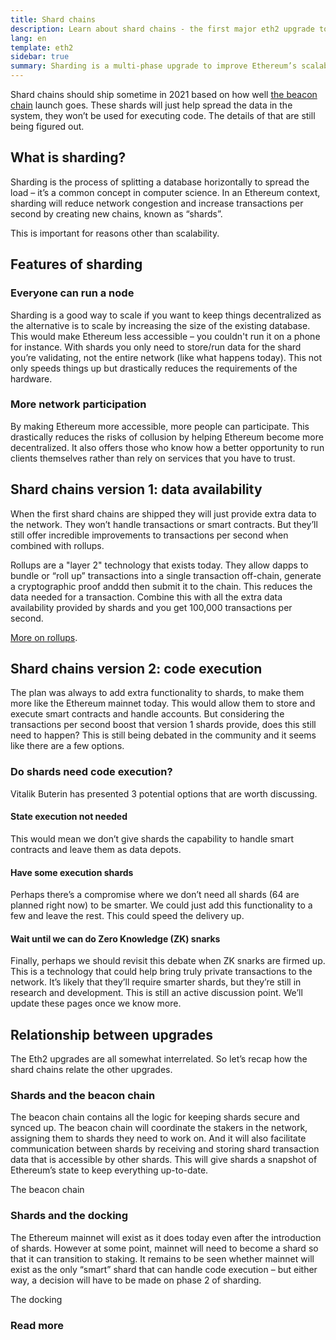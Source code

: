 ```yaml
---
title: Shard chains
description: Learn about shard chains - the first major eth2 upgrade to Ethereum.
lang: en
template: eth2
sidebar: true
summary: Sharding is a multi-phase upgrade to improve Ethereum’s scalability and capacity. It involves spreading Ethereum’s load across many new chains to increase the amount of transactions Ethereum can handle per second and decrease the computational burden on those validating the transactions.
---
```


<UpgradeStatus date="~2021">
    Shard chains should ship sometime in 2021 based on how well <a href="/en/eth2/beacon-chain/">the beacon chain</a> launch goes. These shards will just help spread the data in the system, they won’t be used for executing code. The details of that are still being figured out.
</UpgradeStatus>

## What is sharding?

Sharding is the process of splitting a database horizontally to spread the load – it’s a common concept in computer science. In an Ethereum context, sharding will reduce network congestion and increase transactions per second by creating new chains, known as “shards”.

This is important for reasons other than scalability.

## Features of sharding

### Everyone can run a node

Sharding is a good way to scale if you want to keep things decentralized as the alternative is to scale by increasing the size of the existing database. This would make Ethereum less accessible – you couldn't run it on a phone for instance. With shards you only need to store/run data for the shard you’re validating, not the entire network (like what happens today). This not only speeds things up but drastically reduces the requirements of the hardware.

### More network participation

By making Ethereum more accessible, more people can participate. This drastically reduces the risks of collusion by helping Ethereum become more decentralized. It also offers those who know how a better opportunity to run clients themselves rather than rely on services that you have to trust.

## Shard chains version 1: data availability

When the first shard chains are shipped they will just provide extra data to the network. They won’t handle transactions or smart contracts. But they’ll still offer incredible improvements to transactions per second when combined with rollups.

Rollups are a "layer 2" technology that exists today. They allow dapps to bundle or “roll up” transactions into a single transaction off-chain, generate a cryptographic proof anddd then submit it to the chain. This reduces the data needed for a transaction. Combine this with all the extra data availability provided by shards and you get 100,000 transactions per second.

[More on rollups](/en/developers/docs/advanced/layer-2-scaling/).

## Shard chains version 2: code execution

The plan was always to add extra functionality to shards, to make them more like the Ethereum mainnet today. This would allow them to store and execute smart contracts and handle accounts. But considering the transactions per second boost that version 1 shards provide, does this still need to happen? This is still being debated in the community and it seems like there are a few options.

### Do shards need code execution?

Vitalik Buterin has presented 3 potential options that are worth discussing.

#### State execution not needed

This would mean we don’t give shards the capability to handle smart contracts and leave them as data depots.

#### Have some execution shards

Perhaps there’s a compromise where we don’t need all shards (64 are planned right now) to be smarter. We could just add this functionality to a few and leave the rest. This could speed the delivery up.

#### Wait until we can do Zero Knowledge (ZK) snarks

Finally, perhaps we should revisit this debate when ZK snarks are firmed up. This is a technology that could help bring truly private transactions to the network. It’s likely that they’ll require smarter shards, but they’re still in research and development.
This is still an active discussion point. We’ll update these pages once we know more.

## Relationship between upgrades

The Eth2 upgrades are all somewhat interrelated. So let’s recap how the shard chains relate the other upgrades.

### Shards and the beacon chain

The beacon chain contains all the logic for keeping shards secure and synced up. The beacon chain will coordinate the stakers in the network, assigning them to shards they need to work on. And it will also facilitate communication between shards by receiving and storing shard transaction data that is accessible by other shards. This will give shards a snapshot of Ethereum’s state to keep everything up-to-date.

<ButtonLink to="/en/eth2/beacon-chain/">The beacon chain</ButtonLink>

### Shards and the docking

The Ethereum mainnet will exist as it does today even after the introduction of shards. However at some point, mainnet will need to become a shard so that it can transition to staking. It remains to be seen whether mainnet will exist as the only “smart” shard that can handle code execution – but either way, a decision will have to be made on phase 2 of sharding.

<ButtonLink to="/en/eth2/docking/">The docking</ButtonLink>

<Divider />

### Read more

<Eth2ShardChainsList />
